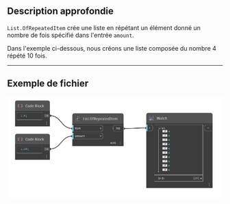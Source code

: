## Description approfondie
`List.OfRepeatedItem` crée une liste en répétant un élément donné un nombre de fois spécifié dans l'entrée `amount`.

Dans l'exemple ci-dessous, nous créons une liste composée du nombre 4 répété 10 fois.



___
## Exemple de fichier

![List.OfRepeatedItem](./DSCore.List.OfRepeatedItem_img.jpg)
